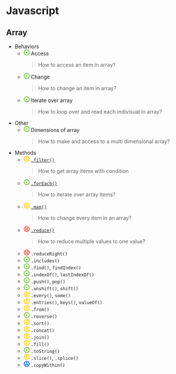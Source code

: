 # Javascript
## Array
- Behaviors
    - ![](../../-/1.png) Access
        > How to access an item in array?
    - ![](../../-/1.png) Change
        > How to change an item in array?
    - ![](../../-/1.png) Iterate over array
        > How to loop over and read each indivisual in array?
- Other
    - ![](../../-/1.png) Dimensions of array
        > How to make and access to a multi dimensional array?
- Methods
    - ![](../../-/2.png) [`.filter()`](js-array-filter-example.html)
        > How to get array items with condition 
    - ![](../../-/1.png) [`.forEach()`](js-array-foreach-example.html)
        > How to iterate over array items?
    - ![](../../-/2.png) [`.map()`](js-array-map-example.html)
        > How to change every item in an array?
    - ![](../../-/4.png) [`.reduce()`](js-array-reduce-example.html)
        > How to reduce multiple values to one value?
    - ![](../../-/4.png) `.reduceRight()`
    - ![](../../-/1.png) `.includes()`
    - ![](../../-/1.png) `.find()`, `findIndex()`
    - ![](../../-/1.png) `.indexOf()`, `lastIndexOf()`
    - ![](../../-/1.png) `.push()`, `pop()`
    - ![](../../-/1.png) `.unshift()`, `shift()`
    - ![](../../-/2.png) `.every()`, `some()`
    - ![](../../-/2.png) `.entries()`, `keys()`, `valueOf()`
    - ![](../../-/2.png) `.from()`
    - ![](../../-/1.png) `.reverse()`
    - ![](../../-/2.png) `.sort()`
    - ![](../../-/2.png) `.concat()`
    - ![](../../-/2.png) `.join()`
    - ![](../../-/2.png) `.fill()`
    - ![](../../-/1.png) `.toString()`
    - ![](../../-/2.png) `.slice()`, `.splice()`
    - ![](../../-/3.png) `.copyWithin()`